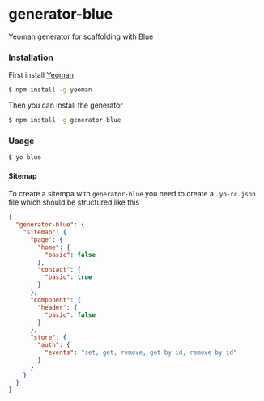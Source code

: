 # generator-blue
Yeoman generator for scaffolding with [Blue](https://github.com/Blocklevel/blue)

### Installation
First install [Yeoman](http://yeoman.io)

```bash
$ npm install -g yeoman
```

Then you can install the generator

```bash
$ npm install -g generator-blue
```

### Usage

```bash
$ yo blue
```

#### Sitemap
To create a sitempa with `generator-blue` you need to create a `.yo-rc.json` file which should be structured like this

```json
{
  "generator-blue": {
    "sitemap": {
      "page": {
        "home": {
          "basic": false
        },
        "contact": {
          "basic": true
        }
      },
      "component": {
        "header": {
          "basic": false
        }
      },
      "store": {
        "auth": {
          "events": "set, get, remove, get by id, remove by id"
        }
      }
    }
  }
}
```